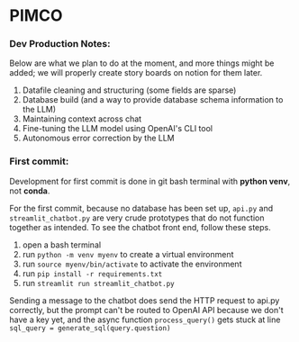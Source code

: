 # PIMCO

### Dev Production Notes:
Below are what we plan to do at the moment, and more things might be added; we will properly create story boards on notion for them later.
1. Datafile cleaning and structuring \(some fields are sparse\)
2. Database build \(and a way to provide database schema information to the LLM\)
3. Maintaining context across chat
4. Fine-tuning the LLM model using OpenAI's CLI tool
5. Autonomous error correction by the LLM 


### First commit:
Development for first commit is done in git bash terminal with **python venv**, not **conda**.

For the first commit, because no database has been set up, `api.py` and `streamlit_chatbot.py` are very crude prototypes that do not function together as intended. To see the chatbot front end, follow these steps.
1. open a bash terminal
2. run `python -m venv myenv` to create a virtual environment
3. run `source myenv/bin/activate` to activate the environment
4. run `pip install -r requirements.txt`
5. run `streamlit run streamlit_chatbot.py`

Sending a message to the chatbot does send the HTTP request to api.py correctly, but the prompt can't be routed to OpenAI API because we don't have a key yet, and the async function `process_query()` gets stuck at line `sql_query = generate_sql(query.question)`
